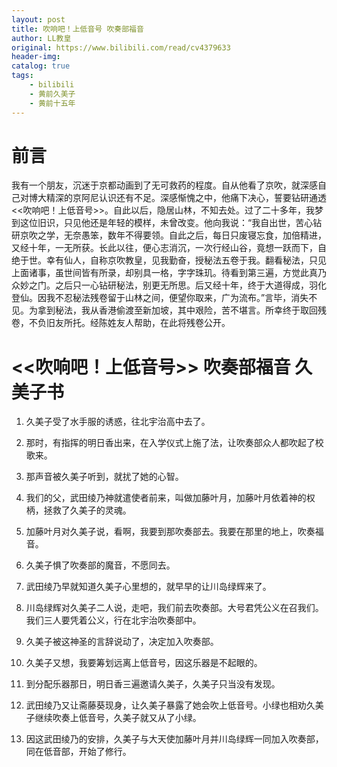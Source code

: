 ```yaml
---
layout: post
title: 吹响吧！上低音号 吹奏部福音
author: LL教皇
original: https://www.bilibili.com/read/cv4379633
header-img: 
catalog: true
tags:
    - bilibili
    - 黄前久美子
    - 黄前十五年
---
```



# 前言
我有一个朋友，沉迷于京都动画到了无可救药的程度。自从他看了京吹，就深感自己对博大精深的京阿尼认识还有不足。深感惭愧之中，他痛下决心，誓要钻研通透<<吹响吧！上低音号>>。自此以后，隐居山林，不知去处。过了二十多年，我梦到这位旧识，只见他还是年轻的模样，未曾改变。他向我说：“我自出世，苦心钻研京吹之学，无奈愚笨，数年不得要领。自此之后，每日只废寝忘食，加倍精进，又经十年，一无所获。长此以往，便心志消沉，一次行经山谷，竟想一跃而下，自绝于世。幸有仙人，自称京吹教皇，见我勤奋，授秘法五卷于我。翻看秘法，只见上面诸事，虽世间皆有所录，却别具一格，字字珠玑。待看到第三遍，方觉此真乃众妙之门。之后只一心钻研秘法，别更无所思。后又经十年，终于大道得成，羽化登仙。因我不忍秘法残卷留于山林之间，便望你取来，广为流布。”言毕，消失不见。为拿到秘法，我从香港偷渡至新加坡，其中艰险，苦不堪言。所幸终于取回残卷，不负旧友所托。经陈姓友人帮助，在此将残卷公开。

# <<吹响吧！上低音号>> 吹奏部福音 久美子书

1. 久美子受了水手服的诱惑，往北宇治高中去了。

2. 那时，有指挥的明日香出来，在入学仪式上施了法，让吹奏部众人都吹起了校歌来。

3. 那声音被久美子听到，就扰了她的心智。

4. 我们的父，武田绫乃神就遣使者前来，叫做加藤叶月，加藤叶月依着神的权柄，拯救了久美子的灵魂。

5. 加藤叶月对久美子说，看啊，我要到那吹奏部去。我要在那里的地上，吹奏福音。

6. 久美子惧了吹奏部的魔音，不愿同去。

7. 武田绫乃早就知道久美子心里想的，就早早的让川岛绿辉来了。

8. 川岛绿辉对久美子二人说，走吧，我们前去吹奏部。大号君凭公义在召我们。我们三人要凭着公义，行在北宇治吹奏部中。

9. 久美子被这神圣的言辞说动了，决定加入吹奏部。

10. 久美子又想，我要筹划远离上低音号，因这乐器是不起眼的。

11. 到分配乐器那日，明日香三遍邀请久美子，久美子只当没有发现。

12. 武田绫乃又让斋藤葵现身，让久美子暴露了她会吹上低音号。小绿也相劝久美子继续吹奏上低音号，久美子就又从了小绿。

13. 因这武田绫乃的安排，久美子与大天使加藤叶月并川岛绿辉一同加入吹奏部，同在低音部，开始了修行。

<!-- /images/ 测试代码-->